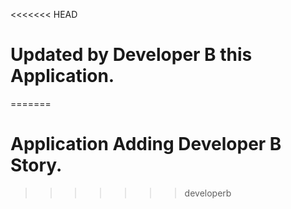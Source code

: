<<<<<<< HEAD
# Updated by Developer B this Application.
=======
# Application Adding Developer B Story.
>>>>>>> developerb
